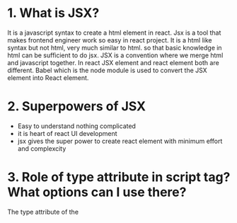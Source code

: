 # 1. What is JSX?
<p>It is a javascript syntax to create a html element in react.
Jsx is a tool that makes frontend engineer work so easy in react project.
It is a html like syntax but not html, very much similar to html. so that basic knowledge in html can be sufficient to do jsx.
JSX is a convention where we merge html and javascript together.
In react JSX element and react element both are different.
Babel which is the node module is used to convert the JSX element into React element.</p>

# 2. Superpowers of JSX
<ul>
  <li>Easy to understand nothing complicated</li>
  <li>it is heart of react UI development</li>
  <li>jsx gives the super power to create react element with minimum effort and complexcity</li>
</ul>

# 3. Role of type attribute in script tag? What options can I use there?
<p>The type attribute of the <script> element indicates the type of script represented by the element: a classic script, an "import map", a JavaScript module, speculation rules, or a data block.</p>
<p>In react we can use module for type vale in script tag</p>
